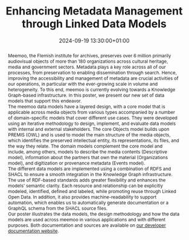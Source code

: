 ---
abstract: "Meemoo, the Flemish institute for archives, preserves over 6 million primarily
  audiovisual objects of more than 180 organizations across cultural heritage, media
  and government sectors. Metadata plays a key role across all of our processes, from
  preservation to enabling dissemination through search. Hence, improving the accessibility
  and management of metadata are crucial activities of our operations, in particular
  with the ever-growing scale in volume and heterogeneity. To this end, meemoo is
  currently evolving towards a Knowledge Graph-based infrastructure. In this poster,
  we present our new set of data models that support this endeavor.\n\nThe meemoo
  data models have a layered design, with a core model that is applicable across media
  objects from various types accompanied by a number of domain-specific models that
  cover different use cases. They were developed using an iterative methodology to
  design, implement, and evaluate data models with internal and external stakeholders.
  The core Objects model builds upon PREMIS (OWL) and is used to  model the main structure
  of the media objects, which identifies the preserved intellectual entity, its representations,
  its files, and the way they relate. The domain models complement the core model
  and include, among others, models to describe the media contents (Descriptive model),
  information about the partners that own the material (Organizations model), and
  digitization or provenance metadata (Events model). \n\nThe different data models
  are implemented using a combination of RDFS and SHACL to ensure a smooth integration
  in the Knowledge Graph infrastructure. The use of RDF-based standards adds greater
  flexibility and enhances the models’ semantic clarity. Each resource and relationship
  can be explicitly modeled, identified, defined and labeled, while promoting reuse
  through Linked Open Data. In addition, it also provides machine-readability to support
  automation, which enables us to automatically generate documentation or a GraphQL
  schema from the SHACL source files. \n\nOur poster illustrates the data models,
  the design methodology and how the data models are used across meemoo in various
  applications and with different purposes. Both documentation and sources are available
  on [our developer documentation website][1].\n\n\n  [1]: https://developer.meemoo.be/docs/metadata/knowledge-graph/"
creators:
- Lennert Van de Velde
- Miel Vander Sande
- Milan Valadou
date: 2024-09-19 13:30:00+01:00
document_url: https://zenodo.org/records/13683132/download/pdf
grand_parent: iPRES
institutions: []
keywords:
- metadata standards and implementation
- from document to data
landing_page_url: https://zenodo.org/records/13683132
language: eng
layout: publication
license: Creative Commons Attribution Share-Alike 4.0 (CC-BY-SA-4.0)
notes_url: ''
parent: iPRES 2024
publication_type: poster
size: null
slides_url: ''
source_name: iPRES
stream_url: ''
title: Enhancing Metadata Management through Linked Data Models
year: 2024
---